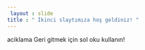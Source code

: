 ```yaml
---
 layout : slide 
title : " İkinci slaytımıza hoş geldiniz! "
---
```

aciklama
Geri gitmek için sol oku kullanın!
